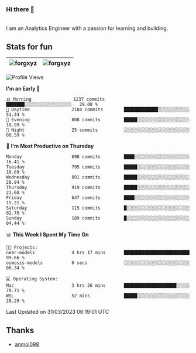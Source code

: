 ### Hi there 👋
<br>
I am an Analytics Engineer with a passion for learning and building.

## Stats for fun

| <img align="center" src="https://github-readme-streak-stats.herokuapp.com/?user=forgxyz&theme=tokyonight" alt="forgxyz" /> | <img align="center" src="https://github-readme-stats.vercel.app/api?username=forgxyz&theme=tokyonight&show_icons=true" alt="forgxyz" /> |
| ------------- |------------- |

<!--START_SECTION:waka-->
![Profile Views](http://img.shields.io/badge/Profile%20Views-151-blue)

**I'm an Early 🐤** 

```text
🌞 Morning                1237 commits        ███████░░░░░░░░░░░░░░░░░░   29.08 % 
🌆 Daytime                2184 commits        █████████████░░░░░░░░░░░░   51.34 % 
🌃 Evening                808 commits         █████░░░░░░░░░░░░░░░░░░░░   18.99 % 
🌙 Night                  25 commits          ░░░░░░░░░░░░░░░░░░░░░░░░░   00.59 % 
```
📅 **I'm Most Productive on Thursday** 

```text
Monday                   698 commits         ████░░░░░░░░░░░░░░░░░░░░░   16.41 % 
Tuesday                  795 commits         █████░░░░░░░░░░░░░░░░░░░░   18.69 % 
Wednesday                891 commits         █████░░░░░░░░░░░░░░░░░░░░   20.94 % 
Thursday                 919 commits         █████░░░░░░░░░░░░░░░░░░░░   21.60 % 
Friday                   647 commits         ████░░░░░░░░░░░░░░░░░░░░░   15.21 % 
Saturday                 115 commits         █░░░░░░░░░░░░░░░░░░░░░░░░   02.70 % 
Sunday                   189 commits         █░░░░░░░░░░░░░░░░░░░░░░░░   04.44 % 
```


📊 **This Week I Spent My Time On** 

```text
🐱‍💻 Projects: 
near-models              4 hrs 17 mins       █████████████████████████   99.66 % 
osmosis-models           0 secs              ░░░░░░░░░░░░░░░░░░░░░░░░░   00.34 % 

💻 Operating System: 
Mac                      3 hrs 26 mins       ████████████████████░░░░░   79.71 % 
WSL                      52 mins             █████░░░░░░░░░░░░░░░░░░░░   20.29 % 
```


 Last Updated on 31/03/2023 06:19:01 UTC
<!--END_SECTION:waka-->

## Thanks
 - [anmol098](https://github.com/anmol098/waka-readme-stats/)

